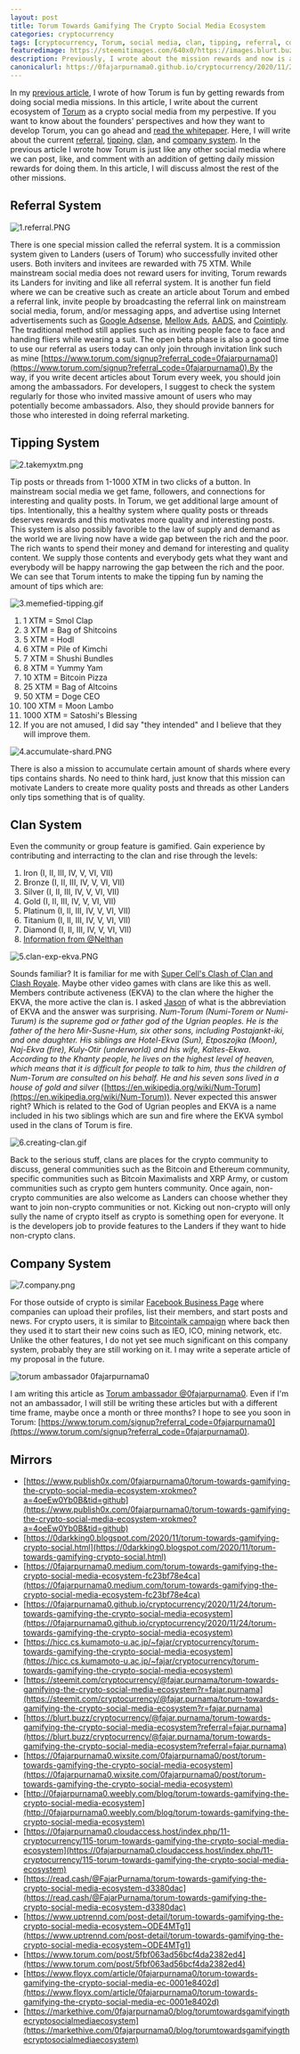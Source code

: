 ```yaml
---
layout: post
title: Torum Towards Gamifying The Crypto Social Media Ecosystem
categories: cryptocurrency
tags: [cryptocurrency, Torum, social media, clan, tipping, referral, company, gamification, ambassador]
featuredimage: https://steemitimages.com/640x0/https://images.blurt.buzz/DQmR7NbYYQbLro1onSk8LQuxH1W8qhviaYQwTj95yPPx62Q/2.takemyxtm.png
description: Previously, I wrote about the mission rewards and now is about the current referral, tipping, clan, and company system.
canonicalurl: https://0fajarpurnama0.github.io/cryptocurrency/2020/11/24/torum-towards-gamifying-the-crypto-social-media-ecosystem
---
```

In my [previous article](https://0fajarpurnama0.github.io/cryptocurrency/2020/11/16/various-missions-makes-torum-crypto-social-media-fun), I wrote of how Torum is fun by getting rewards from doing social media missions. In this article, I write about the current ecosystem of [Torum](https://www.torum.com/signup?referral_code=0fajarpurnama0) as a crypto social media from my perpestive. If you want to know about the founders' perspectives and how they want to develop Torum, you can go ahead and [read the whitepaper](https://whitepaper.s3.us-east-2.amazonaws.com/torum-whitepaper-V1.0-EN.pdf). Here, I will write about the current [referral](#referralsystem), [tipping](#tippingsystem), [clan](#clansystem), and [company system](#companysystem). In the previous article I wrote how Torum is just like any other social media where we can post, like, and comment with an addition of getting daily mission rewards for doing them. In this article, I will discuss almost the rest of the other missions.

## Referral System

![1.referral.PNG](https://steemitimages.com/640x0/https://images.blurt.buzz/DQmRv3REyDSKjYxvx5hTwa98te9oL4K8thqKYhdqSMtAuQ3/1.referral.PNG)

There is one special mission called the referral system. It is a commission system given to Landers (users of Torum) who successfully invited other users. Both inviters and invitees are rewarded with 75 XTM. While mainstream social media does not reward users for inviting, Torum rewards its Landers for inviting and like all referral system. It is another fun field where we can be creative such as create an article about Torum and embed a referral link, invite people by broadcasting the referral link on mainstream social media, forum, and/or messaging apps, and advertise using Internet advertisements such as [Google Adsense](https://www.google.com/adsense), [Mellow Ads](http://mellowads.com/?ref=FE0784E9197E), [AADS](https://a-ads.com/?partner=1482680), and [Cointiply](http://cointiply.com/r/lnEjx). The traditional method still applies such as inviting people face to face and handing fliers while wearing a suit. The open beta phase is also a good time to use our referral as users today can only join through invitation link such as mine [https://www.torum.com/signup?referral_code=0fajarpurnama0](https://www.torum.com/signup?referral_code=0fajarpurnama0).By the way, if you write decent articles about Torum every week, you should join among the ambassadors. For developers, I suggest to check the system regularly for those who invited massive amount of users who may potentially become ambassadors. Also, they should provide banners for those who interested in doing referral marketing.



## Tipping System

![2.takemyxtm.png](https://steemitimages.com/640x0/https://images.blurt.buzz/DQmR7NbYYQbLro1onSk8LQuxH1W8qhviaYQwTj95yPPx62Q/2.takemyxtm.png)

Tip posts or threads from 1-1000 XTM in two clicks of a button. In mainstream social media we get fame, followers, and connections for interesting and quality posts. In Torum, we get additional large amount of tips. Intentionally, this a healthy system where quality posts or threads deserves rewards and this motivates more quality and interesting posts. This system is also possibly favorible to the law of supply and demand as the world we are living now have a wide gap between the rich and the poor. The rich wants to spend their money and demand for interesting and quality content. We supply those contents and everybody gets what they want and everybody will be happy narrowing the gap between the rich and the poor. We can see that Torum intents to make the tipping fun by naming the amount of tips which are:

![3.memefied-tipping.gif](https://steemitimages.com/640x0/https://images.blurt.buzz/DQmaFbSRBxithbf8rx9BQsBbY8b3uhVG6XjePTpNwTku5jP/3.memefied-tipping.gif)

1.  1 XTM = Smol Clap
2.  3 XTM = Bag of Shitcoins
3.  5 XTM = Hodl
4.  6 XTM = Pile of Kimchi
5.  7 XTM = Shushi Bundles
6.  8 XTM = Yummy Yam
7.  10 XTM = Bitcoin Pizza
8.  25 XTM = Bag of Altcoins
9.  50 XTM = Doge CEO
10.  100 XTM = Moon Lambo
11.  1000 XTM = Satoshi's Blessing
12.  If you are not amused, I did say "they intended" and I believe that they will improve them.

![4.accumulate-shard.PNG](https://steemitimages.com/640x0/https://images.blurt.buzz/DQmVsEngtBjM5G5PUDqAsEwcNn5YEuv5WfYELHyaB1v32qZ/4.accumulate-shard.PNG)

There is also a mission to accumulate certain amount of shards where every tips contains shards. No need to think hard, just know that this mission can motivate Landers to create more quality posts and threads as other Landers only tips something that is of quality.

## Clan System

Even the community or group feature is gamified. Gain experience by contributing and interracting to the clan and rise through the levels:

1.  Iron (I, II, III, IV, V, VI, VII)
2.  Bronze (I, II, III, IV, V, VI, VII)
3.  Silver (I, II, III, IV, V, VI, VII)
4.  Gold (I, II, III, IV, V, VI, VII)
5.  Platinum (I, II, III, IV, V, VI, VII)
6.  Titanium (I, II, III, IV, V, VI, VII)
7.  Diamond (I, II, III, IV, V, VI, VII)
8.  [Information from @Nelthan](https://www.torum.com/post/5f3a2dc7e2f894268e7b066c)

![5.clan-exp-ekva.PNG](https://steemitimages.com/640x0/https://images.blurt.buzz/DQmRy9oNAvTkNrkVcQUZ9D2k8CLmgFPNXV3Aa4ZgCjQ1Qu5/5.clan-exp-ekva.PNG)

Sounds familiar? It is familiar for me with [Super Cell's Clash of Clan and Clash Royale](https://clashofclans.fandom.com/wiki/Trophy_Leagues). Maybe other video games with clans are like this as well. Members contribute activeness (EKVA) to the clan where the higher the EKVA, the more active the clan is. I asked [Jason](https://www.torum.com/u/jayson) of what is the abbreviation of EKVA and the answer was surprising. _Num-Torum (Numi-Torem or Numi-Turum) is the supreme god or father god of the Ugrian peoples. He is the father of the hero Mir-Susne-Hum, six other sons, including Postajankt-iki, and one daughter. His siblings are Hotel-Ekva (Sun), Etposzojka (Moon), Naj-Ekva (fire), Kuly-Otir (underworld) and his wife, Kaltes-Ekwa. According to the Khanty people, he lives on the highest level of heaven, which means that it is difficult for people to talk to him, thus the children of Num-Torum are consulted on his behalf. He and his seven sons lived in a house of gold and silver_ ([https://en.wikipedia.org/wiki/Num-Torum](https://en.wikipedia.org/wiki/Num-Torum)). Never expected this answer right? Which is related to the God of Ugrian peoples and EKVA is a name included in his two siblings which are sun and fire where the EKVA symbol used in the clans of Torum is fire.

![6.creating-clan.gif](https://steemitimages.com/640x0/https://images.blurt.buzz/DQmfRbXeZ9c8n8NQF8pAqqskNvixihzJbED4aRWAEupBfFW/6.creating-clan.gif)

Back to the serious stuff, clans are places for the crypto community to discuss, general communities such as the Bitcoin and Ethereum community, specific communities such as Bitcoin Maximalists and XRP Army, or custom communities such as crypto gem hunters community. Once again, non-crypto communities are also welcome as Landers can choose whether they want to join non-crypto communities or not. Kicking out non-crypto will only sully the name of crypto itself as crypto is something open for everyone. It is the developers job to provide features to the Landers if they want to hide non-crypto clans.

## Company System

![7.company.png](https://steemitimages.com/640x0/https://images.blurt.buzz/DQmSprHu6GAc5akzwf5oHdwH53VRHc52HVR8ETxAyBAzt9A/7.company.png)

For those outside of crypto is similar [Facebook Business Page](https://www.facebook.com/business/pages) where companies can upload their profiles, list their members, and start posts and news. For crypto users, it is similar to [Bitcointalk campaign](https://bitcointalk.org/index.php?topic=615953.0) where back then they used it to start their new coins such as IEO, ICO, mining network, etc. Unlike the other features, I do not yet see much significant on this company system, probably they are still working on it. I may write a seperate article of my proposal in the future.

![torum ambassador 0fajarpurnama0](https://steemitimages.com/640x0/https://images.blurt.buzz/DQmRX6cFW1x9nSBYo29HcVs3EKew1Rt1TkgH1NLhR458Rhi/ambassador-fajar-purnama.jpg)

I am writing this article as [Torum ambassador @0fajarpurnama0](https://www.torum.com/u/0fajarpurnama0). Even if I'm not an ambassador, I will still be writing these articles but with a different time frame, maybe once a month or three months? I hope to see you soon in Torum: [https://www.torum.com/signup?referral_code=0fajarpurnama0](https://www.torum.com/signup?referral_code=0fajarpurnama0).

## Mirrors

*   [https://www.publish0x.com/0fajarpurnama0/torum-towards-gamifying-the-crypto-social-media-ecosystem-xrokmeo?a=4oeEw0Yb0B&tid=github](https://www.publish0x.com/0fajarpurnama0/torum-towards-gamifying-the-crypto-social-media-ecosystem-xrokmeo?a=4oeEw0Yb0B&tid=github)
*   [https://0darkking0.blogspot.com/2020/11/torum-towards-gamifying-crypto-social.html](https://0darkking0.blogspot.com/2020/11/torum-towards-gamifying-crypto-social.html)
*   [https://0fajarpurnama0.medium.com/torum-towards-gamifying-the-crypto-social-media-ecosystem-fc23bf78e4ca](https://0fajarpurnama0.medium.com/torum-towards-gamifying-the-crypto-social-media-ecosystem-fc23bf78e4ca)
*   [https://0fajarpurnama0.github.io/cryptocurrency/2020/11/24/torum-towards-gamifying-the-crypto-social-media-ecosystem](https://0fajarpurnama0.github.io/cryptocurrency/2020/11/24/torum-towards-gamifying-the-crypto-social-media-ecosystem)
*   [https://hicc.cs.kumamoto-u.ac.jp/~fajar/cryptocurrency/torum-towards-gamifying-the-crypto-social-media-ecosystem](https://hicc.cs.kumamoto-u.ac.jp/~fajar/cryptocurrency/torum-towards-gamifying-the-crypto-social-media-ecosystem)
*   [https://steemit.com/cryptocurrency/@fajar.purnama/torum-towards-gamifying-the-crypto-social-media-ecosystem?r=fajar.purnama](https://steemit.com/cryptocurrency/@fajar.purnama/torum-towards-gamifying-the-crypto-social-media-ecosystem?r=fajar.purnama)
*   [https://blurt.buzz/cryptocurrency/@fajar.purnama/torum-towards-gamifying-the-crypto-social-media-ecosystem?referral=fajar.purnama](https://blurt.buzz/cryptocurrency/@fajar.purnama/torum-towards-gamifying-the-crypto-social-media-ecosystem?referral=fajar.purnama)
*   [https://0fajarpurnama0.wixsite.com/0fajarpurnama0/post/torum-towards-gamifying-the-crypto-social-media-ecosystem](https://0fajarpurnama0.wixsite.com/0fajarpurnama0/post/torum-towards-gamifying-the-crypto-social-media-ecosystem)
*   [http://0fajarpurnama0.weebly.com/blog/torum-towards-gamifying-the-crypto-social-media-ecosystem](http://0fajarpurnama0.weebly.com/blog/torum-towards-gamifying-the-crypto-social-media-ecosystem)
*   [https://0fajarpurnama0.cloudaccess.host/index.php/11-cryptocurrency/115-torum-towards-gamifying-the-crypto-social-media-ecosystem](https://0fajarpurnama0.cloudaccess.host/index.php/11-cryptocurrency/115-torum-towards-gamifying-the-crypto-social-media-ecosystem)
*   [https://read.cash/@FajarPurnama/torum-towards-gamifying-the-crypto-social-media-ecosystem-d3380dac](https://read.cash/@FajarPurnama/torum-towards-gamifying-the-crypto-social-media-ecosystem-d3380dac)
*   [https://www.uptrennd.com/post-detail/torum-towards-gamifying-the-crypto-social-media-ecosystem~ODE4MTg1](https://www.uptrennd.com/post-detail/torum-towards-gamifying-the-crypto-social-media-ecosystem~ODE4MTg1)
*   [https://www.torum.com/post/5fbf063ad56bcf4da2382ed4](https://www.torum.com/post/5fbf063ad56bcf4da2382ed4)
*   [https://www.floyx.com/article/0fajarpurnama0/torum-towards-gamifying-the-crypto-social-media-ec-0001e8402d](https://www.floyx.com/article/0fajarpurnama0/torum-towards-gamifying-the-crypto-social-media-ec-0001e8402d)
*   [https://markethive.com/0fajarpurnama0/blog/torumtowardsgamifyingthecryptosocialmediaecosystem](https://markethive.com/0fajarpurnama0/blog/torumtowardsgamifyingthecryptosocialmediaecosystem)